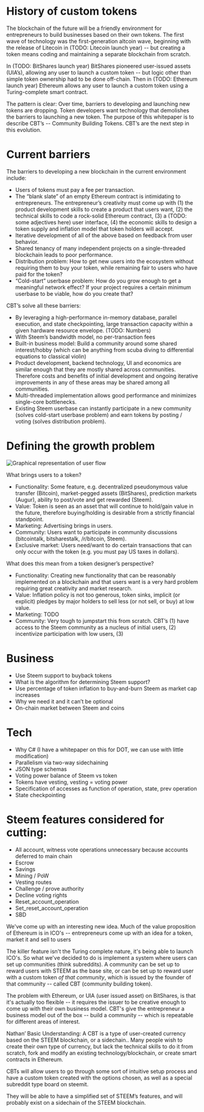 # History of custom tokens

The blockchain of the future will be a friendly environment for entrepreneurs
to build businesses based on their own tokens.  The first wave of technology
was the first-generation altcoin wave, beginning with the release of Litecoin
in (TODO: Litecoin launch year) -- but creating a token means coding and
maintaining a separate blockchain from scratch.

In (TODO: BitShares launch year) BitShares pioneered user-issued assets
(UIA’s), allowing any user to launch a custom token -- but logic other
than simple token ownership had to be done off-chain.  Then in (TODO:
Ethereum launch year) Ethereum allows any user to launch a custom token
using a Turing-complete smart contract.

The pattern is clear:  Over time, barriers to developing and launching new
tokens are dropping.  Token developers want technology that demolishes the
barriers to launching a new token.  The purpose of this whitepaper is to
describe CBT’s -- Community Building Tokens.  CBT’s are the next step in
this evolution.

# Current barriers

The barriers to developing a new blockchain in the current environment include:

- Users of tokens must pay a fee per transaction.
- The “blank slate” of an empty Ethereum contract is intimidating to
entrepreneurs.  The entrepreneur’s creativity must come up with (1) the
product development skills to create a product that users want, (2) the
technical skills to code a rock-solid Ethereum contract, (3) a (TODO:
some adjectives here) user interface, (4) the economic skills to design
a token supply and inflation model that token holders will accept.
- Iterative development of all of the above based on feedback from user behavior.
- Shared tenancy of many independent projects on a single-threaded blockchain
leads to poor performance.
- Distribution problem:  How to get new users into the ecosystem without
requiring them to buy your token, while remaining fair to users who have
paid for the token?
- “Cold-start” userbase problem:  How do you grow enough to get a meaningful
network effect?  If your project requires a certain minimum userbase to be
viable, how do you create that?

CBT’s solve all these barriers:

- By leveraging a high-performance in-memory database, parallel execution,
and state checkpointing, large transaction capacity within a given hardware
resource envelope.  (TODO:  Numbers)
- With Steem’s bandwidth model, no per-transaction fees
- Built-in business model:  Build a community around some shared interest/hobby
(which can be anything from scuba diving to differential equations to
classical violin)
- Product development, backend technology, UI and economics are similar
enough that they are mostly shared across communities.  Therefore costs
and benefits of initial development and ongoing iterative improvements
in any of these areas may be shared among all communities.
- Multi-threaded implementation allows good performance and minimizes
single-core bottlenecks.
- Existing Steem userbase can instantly participate in a new community
(solves cold-start userbase problem) and earn tokens by posting / voting
(solves distribution problem).

# Defining the growth problem

![Graphical representation of user flow](img/build/userflow.png)


What brings users to a token?

- Functionality:  Some feature, e.g. decentralized pseudonymous value
transfer (Bitcoin), market-pegged assets (BitShares), prediction markets
(Augur), ability to post/vote and get rewarded (Steem).
- Value:  Token is seen as an asset that will continue to hold/gain value
in the future, therefore buying/holding is desirable from a strictly
financial standpoint.
- Marketing:  Advertising brings in users.
- Community:  Users want to participate in community discussions
(bitcointalk, bitsharestalk, /r/bitcoin, Steem).
- Exclusive market:  Users need/want to do certain transactions that
can only occur with the token (e.g. you must pay US taxes in dollars).

What does this mean from a token designer’s perspective?

- Functionality:  Creating new functionality that can be reasonably implemented
on a blockchain and that users want is a very hard problem requiring great
creativity and market research.
- Value:  Inflation policy is not too generous, token sinks,
implicit (or explicit) pledges by major holders to sell less (or not sell, or buy)
at low value.
- Marketing:  TODO
- Community:  Very tough to jumpstart this from scratch.  CBT’s (1) have access
to the Steem community as a nucleus of initial users, (2) incentivize participation with low users, (3)







# Business

- Use Steem support to buyback tokens
- What is the algorithm for determining Steem support?
- Use percentage of token inflation to buy-and-burn Steem as market cap increases
- Why we need it and it can’t be optional
- On-chain market between Steem and coins

# Tech

- Why C# (I have a whitepaper on this for DOT, we can use with little modification)
- Parallelism via two-way sidechaining
- JSON type schemas
- Voting power balance of Steem vs token
- Tokens have vesting, vesting = voting power
- Specification of accesses as function of operation, state, prev operation
- State checkpointing

# Steem features considered for cutting:

- All account, witness vote operations unnecessary because accounts deferred to main chain
- Escrow
- Savings
- Mining / PoW
- Vesting routes
- Challenge / prove authority
- Decline voting rights
- Reset_account_operation
- Set_reset_account_operation
- SBD


We've come up with an interesting new idea.  Much of the value proposition of Ethereum is in ICO's -- entrepreneurs come up with an idea for a token, market it and sell to users

The killer feature isn't the Turing complete nature, it's being able to launch ICO's.  So what we've decided to do is implement a system where users can set up communities (think subreddits).  A community can be set up to reward users with STEEM as the base site, or can be set up to reward user with a custom token *of that community*, which is issued by the founder of that community -- called CBT (community building token).

The problem with Ethereum, or UIA (user issued asset) on BitShares, is that it's actually too flexible -- it requires the issuer to be creative enough to come up with their own business model.  CBT's give the entrepreneur a business model out of the box -- build a community -- which is repeatable for different areas of interest.









Nathan’ Basic Understanding:
A CBT is a type of user-created currency based on the STEEM blockchain, or a sidechain.. Many people wish to create their own type of currency, but lack the technical skills to do it from scratch, fork and modify an existing technology/blockchain, or create smart contracts in Ethereum.

CBTs will allow users to go through some sort of intuitive setup process and have a custom token created with the options chosen, as well as a special subreddit type board on steemit.

They will be able to have a simplified set of STEEM’s features, and will probably exist on a sidechain of the STEEM blockchain.
